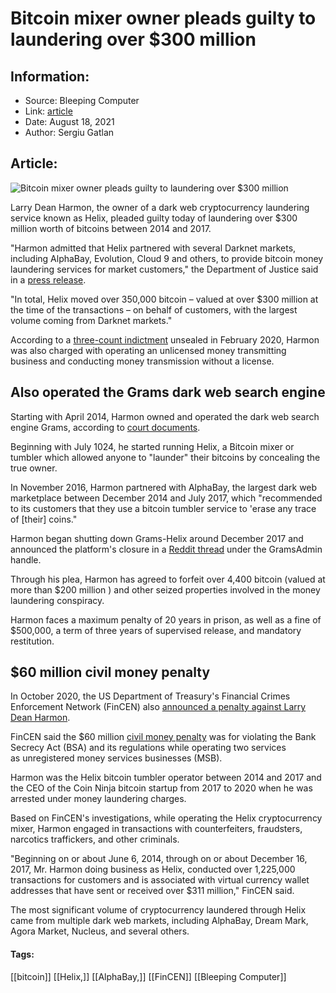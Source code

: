 # Bitcoin mixer owner pleads guilty to laundering over $300 million
### 

## Information:
+ Source: Bleeping Computer
+ Link: [article](https://www.bleepingcomputer.com/news/security/bitcoin-mixer-owner-pleads-guilty-to-laundering-over-300-million/)
+ Date: August 18, 2021
+ Author: Sergiu Gatlan


## Article:
![Bitcoin mixer owner pleads guilty to laundering over $300 million](https://www.bleepstatic.com/content/hl-images/2021/08/12/Cryptocurrency-Bitcoin.jpg)


Larry Dean Harmon, the owner of a dark web cryptocurrency laundering service known as Helix, pleaded guilty today of laundering over $300 million worth of bitcoins between 2014 and 2017.


"Harmon admitted that Helix partnered with several Darknet markets, including AlphaBay, Evolution, Cloud 9 and others, to provide bitcoin money laundering services for market customers," the Department of Justice said in a [press release](https://www.justice.gov/opa/pr/ohio-resident-pleads-guilty-operating-darknet-based-bitcoin-mixer-laundered-over-300-million).


"In total, Helix moved over 350,000 bitcoin – valued at over $300 million at the time of the transactions – on behalf of customers, with the largest volume coming from Darknet markets."


According to a [three-count indictment](https://www.documentcloud.org/documents/6775811-Harmon-Helix-Indictment.html) unsealed in February 2020, Harmon was also charged with operating an unlicensed money transmitting business and conducting money transmission without a license.


Also operated the Grams dark web search engine
----------------------------------------------


Starting with April 2014, Harmon owned and operated the dark web search engine Grams, according to [court documents](https://www.justice.gov/opa/press-release/file/1425346/download).


Beginning with July 1024, he started running Helix, a Bitcoin mixer or tumbler which allowed anyone to "launder" their bitcoins by concealing the true owner.


In November 2016, Harmon partnered with AlphaBay, the largest dark web marketplace between December 2014 and July 2017, which "recommended to its customers that they use a bitcoin tumbler service to 'erase any trace of [their] coins."


Harmon began shutting down Grams-Helix around December 2017 and announced the platform's closure in a [Reddit thread](http://archive.fo/paKIO) under the GramsAdmin handle.


Through his plea, Harmon has agreed to forfeit over 4,400 bitcoin (valued at more than $200 million ) and other seized properties involved in the money laundering conspiracy.


Harmon faces a maximum penalty of 20 years in prison, as well as a fine of $500,000, a term of three years of supervised release, and mandatory restitution.


$60 million civil money penalty
-------------------------------


In October 2020, the US Department of Treasury's Financial Crimes Enforcement Network (FinCEN) also [announced a penalty against Larry Dean Harmon](https://www.bleepingcomputer.com/news/security/us-treasury-hits-bitcoin-mixer-with-60-million-penalty/).


FinCEN said the $60 million [civil money penalty](https://beta.documentcloud.org/documents/20397886-harmonhelix-assessment-and-sof_bc__508_101920) was for violating the Bank Secrecy Act (BSA) and its regulations while operating two services as unregistered money services businesses (MSB).


Harmon was the Helix bitcoin tumbler operator between 2014 and 2017 and the CEO of the Coin Ninja bitcoin startup from 2017 to 2020 when he was arrested under money laundering charges.


Based on FinCEN's investigations, while operating the Helix cryptocurrency mixer, Harmon engaged in transactions with counterfeiters, fraudsters, narcotics traffickers, and other criminals. 


"Beginning on or about June 6, 2014, through on or about December 16, 2017, Mr. Harmon doing business as Helix, conducted over 1,225,000 transactions for customers and is associated with virtual currency wallet addresses that have sent or received over $311 million," FinCEN said.


The most significant volume of cryptocurrency laundered through Helix came from multiple dark web markets, including AlphaBay, Dream Mark, Agora Market, Nucleus, and several others.




#### Tags:
[[bitcoin]] [[Helix,]] [[AlphaBay,]] [[FinCEN]] [[Bleeping Computer]]
